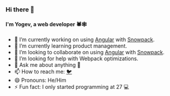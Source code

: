 ### Hi there 👋

#### I'm Yogev, a web developer 🕷️🕸️

- 🔭 I’m currently working on using [Angular](https://angular.io) with [Snowpack](https://snowpack.dev).
- 🌱 I’m currently learning product management.
- 👯 I’m looking to collaborate on using [Angular](https://angular.io) with [Snowpack](https://snowpack.dev).
- 🤔 I’m looking for help with Webpack optimizations.
- 💬 Ask me about anything 🙂
- 📫 How to reach me: [🐦](https://twitter.com/yogev_bb)
- 😄 Pronouns: He/Him
- ⚡ Fun fact: I only started programming at 27 💻

